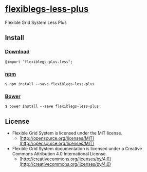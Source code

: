 # [flexiblegs-less-plus](http://flexible.gs)

Flexible Grid System Less Plus

## Install

### [Download](https://raw.githubusercontent.com/flexiblegs/flexiblegs-less-plus/master/flexiblegs-plus.less)
```less
@import "flexiblegs-plus.less";
```

### [npm](https://www.npmjs.com/package/flexiblegs-less-plus)
```
$ npm install --save flexiblegs-less-plus
```

### [Bower](http://bower.io)
```
$ bower install --save flexiblegs-less-plus
```

## License
- Flexible Grid System is licensed under the MIT license.
  - [http://opensource.org/licenses/MIT](http://opensource.org/licenses/MIT)
- Flexible Grid System documentation is licensed under a Creative Commons Attribution 4.0 International License.
  - [http://creativecommons.org/licenses/by/4.0](http://creativecommons.org/licenses/by/4.0)
